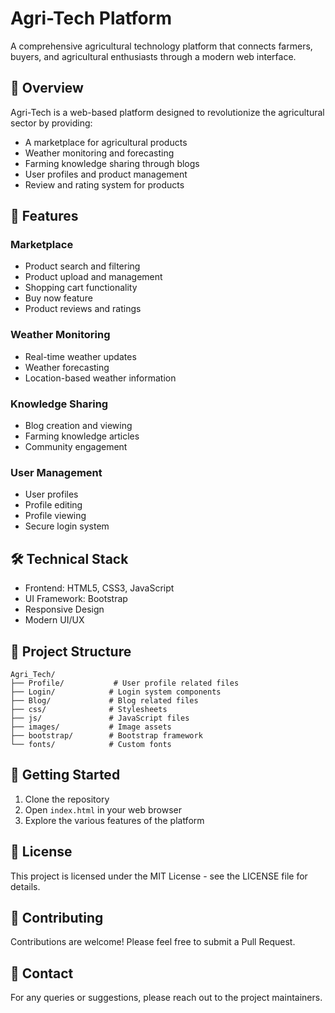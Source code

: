 # Agri-Tech Platform

A comprehensive agricultural technology platform that connects farmers, buyers, and agricultural enthusiasts through a modern web interface.

## 🌱 Overview

Agri-Tech is a web-based platform designed to revolutionize the agricultural sector by providing:
- A marketplace for agricultural products
- Weather monitoring and forecasting
- Farming knowledge sharing through blogs
- User profiles and product management
- Review and rating system for products

## 🚀 Features

### Marketplace
- Product search and filtering
- Product upload and management
- Shopping cart functionality
- Buy now feature
- Product reviews and ratings

### Weather Monitoring
- Real-time weather updates
- Weather forecasting
- Location-based weather information

### Knowledge Sharing
- Blog creation and viewing
- Farming knowledge articles
- Community engagement

### User Management
- User profiles
- Profile editing
- Profile viewing
- Secure login system

## 🛠️ Technical Stack

- Frontend: HTML5, CSS3, JavaScript
- UI Framework: Bootstrap
- Responsive Design
- Modern UI/UX

## 📁 Project Structure

```
Agri_Tech/
├── Profile/           # User profile related files
├── Login/            # Login system components
├── Blog/             # Blog related files
├── css/              # Stylesheets
├── js/               # JavaScript files
├── images/           # Image assets
├── bootstrap/        # Bootstrap framework
└── fonts/            # Custom fonts
```

## 🚀 Getting Started

1. Clone the repository
2. Open `index.html` in your web browser
3. Explore the various features of the platform

## 📝 License

This project is licensed under the MIT License - see the LICENSE file for details.

## 🤝 Contributing

Contributions are welcome! Please feel free to submit a Pull Request.

## 📧 Contact

For any queries or suggestions, please reach out to the project maintainers.
